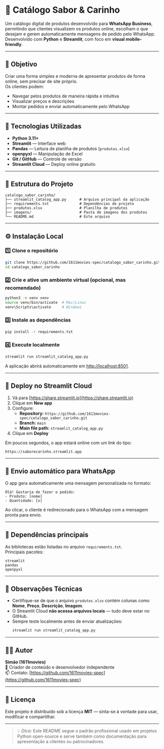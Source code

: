 # 🍰 Catálogo Sabor & Carinho

Um catálogo digital de produtos desenvolvido para **WhatsApp Business**, permitindo que clientes visualizem os produtos online, escolham o que desejam e gerem automaticamente mensagens de pedido pelo WhatsApp.  
Desenvolvido com **Python** e **Streamlit**, com foco em **visual mobile-friendly**.

---

## 🎯 Objetivo

Criar uma forma simples e moderna de apresentar produtos de forma online, sem precisar de site próprio.  
Os clientes podem:
- Navegar pelos produtos de maneira rápida e intuitiva  
- Visualizar preços e descrições  
- Montar pedidos e enviar automaticamente pelo WhatsApp  

---

## 🧠 Tecnologias Utilizadas

- **Python 3.11+**
- **Streamlit** — Interface web
- **Pandas** — Leitura de planilha de produtos (`produtos.xlsx`)
- **openpyxl** — Manipulação de Excel
- **Git / GitHub** — Controle de versão
- **Streamlit Cloud** — Deploy online gratuito

---

## 📂 Estrutura do Projeto

```
catalogo_sabor_carinho/
├── streamlit_catalog_app.py      # Arquivo principal da aplicação
├── requirements.txt              # Dependências do projeto
├── produtos.xlsx                 # Planilha de produtos
├── imagens/                      # Pasta de imagens dos produtos
└── README.md                     # Este arquivo
```

---

## ⚙️ Instalação Local

### 1️⃣ Clone o repositório
```bash
git clone https://github.com/1611movies-spec/catalogo_sabor_carinho.git
cd catalogo_sabor_carinho
```

### 2️⃣ Crie e ative um ambiente virtual (opcional, mas recomendado)
```bash
python3 -m venv venv
source venv/bin/activate  # Mac/Linux
venv\Scripts\activate     # Windows
```

### 3️⃣ Instale as dependências
```bash
pip install -r requirements.txt
```

### 4️⃣ Execute localmente
```bash
streamlit run streamlit_catalog_app.py
```

A aplicação abrirá automaticamente em [http://localhost:8501](http://localhost:8501).

---

## 🚀 Deploy no Streamlit Cloud

1. Vá para [https://share.streamlit.io](https://share.streamlit.io)
2. Clique em **New app**
3. Configure:
   - **Repository:** `https://github.com/1611movies-spec/catalogo_sabor_carinho.git`
   - **Branch:** `main`
   - **Main file path:** `streamlit_catalog_app.py`
4. Clique em **Deploy**

Em poucos segundos, o app estará online com um link do tipo:
```
https://saborecarinho.streamlit.app
```

---

## 💬 Envio automático para WhatsApp

O app gera automaticamente uma mensagem personalizada no formato:
```
Olá! Gostaria de fazer o pedido:
- Produto: [nome]
- Quantidade: [x]
```

Ao clicar, o cliente é redirecionado para o WhatsApp com a mensagem pronta para envio.

---

## 🧩 Dependências principais

As bibliotecas estão listadas no arquivo `requirements.txt`.  
Principais pacotes:
```
streamlit
pandas
openpyxl
```

---

## 🧠 Observações Técnicas

- Certifique-se de que o arquivo `produtos.xlsx` contém colunas como **Nome**, **Preço**, **Descrição**, **Imagem**.
- O Streamlit Cloud **não acessa arquivos locais** — tudo deve estar no GitHub.
- Sempre teste localmente antes de enviar atualizações:
  ```bash
  streamlit run streamlit_catalog_app.py
  ```

---

## 👨‍💻 Autor

**Simão (1611movies)**  
🎥 Criador de conteúdo e desenvolvedor independente  
📫 Contato: [https://github.com/1611movies-spec](https://github.com/1611movies-spec)

---

## 🧾 Licença

Este projeto é distribuído sob a licença **MIT** — sinta-se à vontade para usar, modificar e compartilhar.

---

> 💡 *Dica:* Este README segue o padrão profissional usado em projetos Python open-source e serve também como documentação para apresentação a clientes ou patrocinadores.
